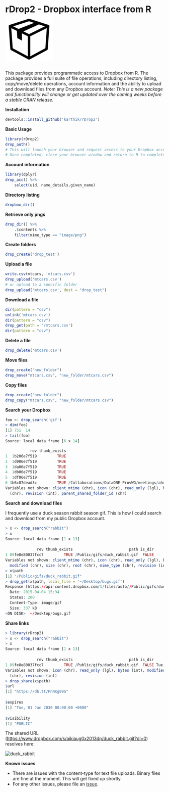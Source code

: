 
# rDrop2 - Dropbox interface from R  ![](drop.png)  


This package provides programmatic access to Dropbox from R. The package provides a full suite of file operations, including directory listing, copy/move/delete operations, account information and the ability to upload and download files from any Dropbox account. _Note: This is a new package and functionality will change or get updated over the coming weeks before a stable CRAN release._


__Installation__  

```r
devtools::install_github('karthik/rDrop2')
```

__Basic Usage__

```r
library(rDrop2)
drop_auth()
# This will launch your browser and request access to your Dropbox account. 
# Once completed, close your browser window and return to R to complete authentication.
```

__Account information__

```r
library(dplyr)
drop_acc() %>% 
    select(uid, name_details.given_name)
```

__Directory listing__

```r
dropbox_dir()
```

__Retrieve only pngs__

```r
drop_dir() %>% 
    .$contents %>% 
    filter(mime_type == "image/png")
```

__Create folders__


```r
drop_create('drop_test')
```

__Upload a file__

```r
write.csv(mtcars, 'mtcars.csv')
drop_upload('mtcars.csv')
# or upload to a specific folder
drop_upload('mtcars.csv', dest = "drop_test")
```

__Download a file__

```r
dir(pattern = "csv")
unlink('mtcars.csv')
dir(pattern = "csv")
drop_get(path = '/mtcars.csv')
dir(pattern = "csv")
```

__Delete a file__

```r
drop_delete('mtcars.csv')
```

__Move files__

```r
drop_create("new_folder")
drop_move("mtcars.csv", "new_folder/mtcars.csv")
```

__Copy files__

```r
drop_create("new_folder")
drop_copy("mtcars.csv", "new_folder/mtcars.csv")
```

__Search your Dropbox__

```r
foo <- drop_search('gif')
> dim(foo)
[1] 751  14
> tail(foo)
Source: local data frame [6 x 14]
```

```r
           rev thumb_exists                                                                                                  path is_dir
1  1b206e7f519         TRUE                                                   /obscure_path/themes/style/bgnoise.gif  FALSE
2  1d906e7f519         TRUE                                                  /obscure_path/images/logos/ploslogo.gif  FALSE
3  1da06e7f519         TRUE                                             /obscure_path/images/logos/treebase_logo.gif  FALSE
4  1db06e7f519         TRUE                                              /obscure_path/images/logos/fishbaselogo.gif  FALSE
5  1df06e7f519         TRUE                                                 /obscure_path/images/logos/ritislogo.gif  FALSE
6 3b6c07dead3c         TRUE /Collaborations/DataONE-ProvWG/meetings/ahm-2013/provwgslide-final-reporting.key/Data/fp_cvi_logo.gif  FALSE
Variables not shown: client_mtime (chr), icon (chr), read_only (lgl), bytes (int), modified (chr), size (chr), root (chr), mime_type
  (chr), revision (int), parent_shared_folder_id (chr)
```

__Search and download files__

I frequently use a duck season rabbit season gif. This is how I could search and download from my public Dropbox account. 

```r
> x <- drop_search("rabbit")
> x
Source: local data frame [1 x 13]

              rev thumb_exists                         path is_dir
1 89fe8e80037fcc7         TRUE /Public/gifs/duck_rabbit.gif  FALSE
Variables not shown: client_mtime (chr), icon (chr), read_only (lgl), bytes (int),
  modified (chr), size (chr), root (chr), mime_type (chr), revision (int)
> x$path
[1] "/Public/gifs/duck_rabbit.gif"
> drop_get(x$path, local_file = '~/Desktop/bugs.gif')
Response [https://api-content.dropbox.com/1/files/auto//Public/gifs/duck_rabbit.gif]
  Date: 2015-04-04 15:34
  Status: 200
  Content-Type: image/gif
  Size: 337 kB
<ON DISK>  ~/Desktop/bugs.gif
```

__Share links__

```r
> library(rDrop2)
> x <- drop_search("rabbit")
> x
Source: local data frame [1 x 13]

              rev thumb_exists                         path is_dir                    client_mtime
1 89fe8e80037fcc7         TRUE /Public/gifs/duck_rabbit.gif  FALSE Tue, 04 Nov 2014 16:04:55 +0000
Variables not shown: icon (chr), read_only (lgl), bytes (int), modified (chr), size (chr), root (chr), mime_type
  (chr), revision (int)
> drop_share(x$path)
$url
[1] "https://db.tt/PnNKg99G"

$expires
[1] "Tue, 01 Jan 2030 00:00:00 +0000"

$visibility
[1] "PUBLIC"
```
The shared URL (https://www.dropbox.com/s/aikiaug0x2013dp/duck_rabbit.gif?dl=0) resolves here: 

![duck_rabbit](https://dl-web.dropbox.com/get/Public/gifs/duck_rabbit.gif?_subject_uid=2223411&w=AABitDJ-EvRtv7u0Kf_VFm3yCYX6cvAIXAT6B1Jpx2uxvA)

__Known issues__

* There are issues with the content-type for text file uploads. Binary files are fine at the moment. This will get fixed up shortly.
* For any other issues, please file an [issue](https://github.com/karthik/rDrop2/issues).
